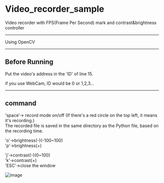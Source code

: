 # Video_recorder_sample
Video recorder with FPS(Frame Per Second) mark and contrast&amp;brightness controller


-------------------------------------------------------------------------------------------------
Using OpenCV  


-------------------------------------------------------------------------------------------------
## Before Running   
Put the video's address in the 'ID' of line 15.    

if you use WebCam, ID would be 0 or 1,2,3...    

--------------------------------------------------------------------------------------------------

## command  
'space'-> record mode on/off  (If there's a red circle on the top left, it means it's recording.)  
The recorded file is saved in the same directory as the Python file, based on the recording time.  
  
  
'o'->brightness(-)(-100~100)  
'p'->brightness(+)  

'j'->contrast(-)(0~100)    
'k'->contrast(+)    
'ESC'->close the window  
  
![image](https://github.com/starvvolf/Video_recorder_sample/assets/118524918/64ef2bcd-a5ca-404d-9b0d-7645b28ebe3e)
